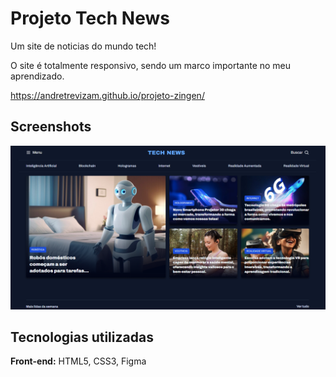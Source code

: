 
# Projeto Tech News

Um site de noticias do mundo tech! 

O site é totalmente responsivo, sendo um marco importante no meu aprendizado.

https://andretrevizam.github.io/projeto-zingen/






## Screenshots

![App Screenshot](https://github.com/AndreTrevizam/projeto-technews-responsivo/blob/main/assets/screenshots/technews.png?raw=true)


## Tecnologias utilizadas

**Front-end:** HTML5, CSS3, Figma



